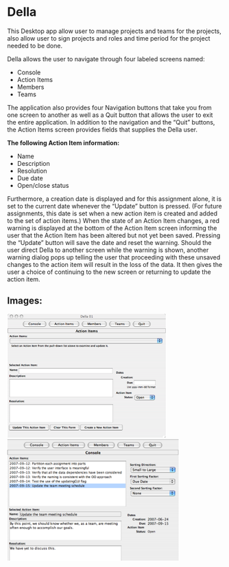 # Della
This Desktop app allow user to manage projects and teams for the projects, also allow user to sign projects and roles and time period for the project needed to be done.

Della allows the user to navigate through four labeled screens named:
- Console
- Action Items
- Members
- Teams

The application also provides four Navigation buttons that take you from one screen to another as well as a Quit button that allows the user to exit the entire application. In addition to the navigation and the “Quit” buttons, the Action Items screen provides fields that supplies the Della user. 

**The following Action Item information:**
- Name
- Description
- Resolution
- Due date
- Open/close status

Furthermore, a creation date is displayed and for this assignment alone, it is set to the current date whenever the “Update” button is pressed. (For future assignments, this date is set when a
new action item is created and added to the set of action items.) When the state of an Action Item changes, a red warning is displayed at the bottom of the Action Item screen informing the user that the Action Item has been altered but not yet been saved.
Pressing the “Update” button will save the date and reset the warning. Should the user direct Della to another screen while the warning is shown, another warning dialog pops up telling the user that proceeding with these unsaved changes to the action item will result in the loss of the
data. It then gives the user a choice of continuing to the new screen or returning to update the action item.

## Images:

<img src="https://github.com/JatinThakur2/Della/blob/master/images/Capture.PNG?raw=true" width="370" alt="accessibility text"><img src="https://github.com/JatinThakur2/Della/blob/master/images/Capture3.PNG?raw=true" width="400" alt="accessibility text">
